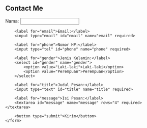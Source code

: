 <div class="contact-container">
    <h2>Contact Me</h2>
    <form class="contact-form" action="proses.php" method="POST">
        <label for="name">Nama:</label>
        <input type="text" id="name" name="name" required>

        <label for="email">Email:</label>
        <input type="email" id="email" name="email" required>

        <label for="phone">Nomor HP:</label>
        <input type="tel" id="phone" name="phone" required>

        <label for="gender">Jenis Kelamin:</label>
        <select id="gender" name="gender">
            <option value="Laki-laki">Laki-laki</option>
            <option value="Perempuan">Perempuan</option>
        </select>

        <label for="title">Judul Pesan:</label>
        <input type="text" id="title" name="title" required>

        <label for="message">Isi Pesan:</label>
        <textarea id="message" name="message" rows="4" required></textarea>

        <button type="submit">Kirim</button>
    </form>
</div>

